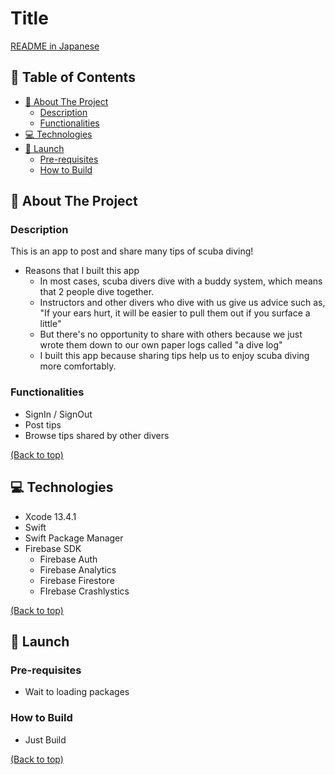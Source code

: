 # Title

[README in Japanese](./docs/ja/README.md)

<!-- TABLE OF CONTENTS -->

## 📌 Table of Contents

- [:book: About The Project](#book-about-the-project)
  - [Description](#description)
  - [Functionalities](#functionalities)
- [:computer: Technologies](#computer-technologies)
- [:hammer: Launch](#hammer-launch)
  - [Pre-requisites](#pre-requisites)
  - [How to Build](#how-to-build)

## :book: About The Project

### Description

This is an app to post and share many tips of scuba diving!

- Reasons that I built this app
  - In most cases, scuba divers dive with a buddy system, which means that 2 people dive together.
  - Instructors and other divers who dive with us give us advice such as, "If your ears hurt, it will be easier to pull them out if you surface a little"
  - But there's no opportunity to share with others because we just wrote them down to our own paper logs called "a dive log"
  - I built this app because sharing tips help us to enjoy scuba diving more comfortably.

### Functionalities

- SignIn / SignOut
- Post tips
- Browse tips shared by other divers

[(Back to top)](#-table-of-contents)

## :computer: Technologies

- Xcode 13.4.1
- Swift
- Swift Package Manager
- Firebase SDK
  - Firebase Auth
  - Firebase Analytics
  - Firebase Firestore
  - FIrebase Crashlystics

[(Back to top)](#-table-of-contents)

## :hammer: Launch

### Pre-requisites

- Wait to loading packages

### How to Build

- Just Build

[(Back to top)](#-table-of-contents)
